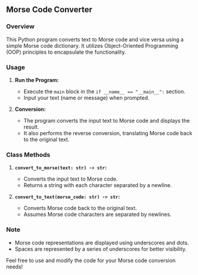 ## Morse Code Converter

### Overview
This Python program converts text to Morse code and vice versa using a simple Morse code dictionary. It utilizes Object-Oriented Programming (OOP) principles to encapsulate the functionality.

### Usage
1. **Run the Program:**
    - Execute the `main` block in the `if __name__ == "__main__":` section.
    - Input your text (name or message) when prompted.

2. **Conversion:**
    - The program converts the input text to Morse code and displays the result.
    - It also performs the reverse conversion, translating Morse code back to the original text.

### Class Methods
1. **`convert_to_morse(text: str) -> str`:**
    - Converts the input text to Morse code.
    - Returns a string with each character separated by a newline.

2. **`convert_to_text(morse_code: str) -> str`:**
    - Converts Morse code back to the original text.
    - Assumes Morse code characters are separated by newlines.

### Note
- Morse code representations are displayed using underscores and dots.
- Spaces are represented by a series of underscores for better visibility.

Feel free to use and modify the code for your Morse code conversion needs!
